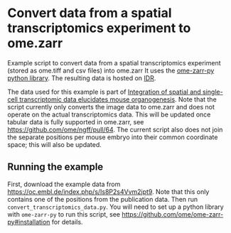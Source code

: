 # Convert data from a spatial transcriptomics experiment to ome.zarr

Example script to convert data from a spatial transcriptomics experiment (stored as ome.tiff and csv files) into ome.zarr
It uses the [ome-zarr-py python library](https://github.com/ome/ome-zarr-py). The resulting data is hosted on [IDR](todo).

The data used for this example is part of [Integration of spatial and single-cell transcriptomic data elucidates mouse organogenesis](https://www.nature.com/articles/s41587-021-01006-2).
Note that the script currently only converts the image data to ome.zarr and does not operate on the actual transcriptomics data.
This will be updated once tabular data is fully supported in ome.zarr, see https://github.com/ome/ngff/pull/64.
The current script also does not join the separate positions per mouse embryo into their common coordinate space; this will also be updated.

## Running the example

First, download the example data from https://oc.embl.de/index.php/s/Is8P2s4Vvm2jpt9. Note that this only contains one of the positions from the publication data.
Then run `convert_transcriptomics_data.py`. You will need to set up a python library with `ome-zarr-py` to run this script, see https://github.com/ome/ome-zarr-py#installation for details.
